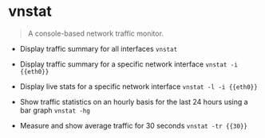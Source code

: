# vnstat
> A console-based network traffic monitor.

- Display traffic summary for all interfaces
`vnstat`

- Display traffic summary for a specific network interface
`vnstat -i {{eth0}}`

- Display live stats for a specific network interface
`vnstat -l -i {{eth0}}`

- Show traffic statistics on an hourly basis for the last 24 hours using a bar graph
`vnstat -hg`

- Measure and show average traffic for 30 seconds
`vnstat -tr {{30}}`
